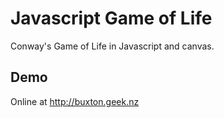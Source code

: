 # Javascript Game of Life
Conway's Game of Life in Javascript and canvas.

## Demo
Online at http://buxton.geek.nz
